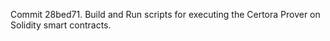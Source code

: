 Commit 28bed71.                    Build and Run scripts for executing the Certora Prover on Solidity smart contracts.
